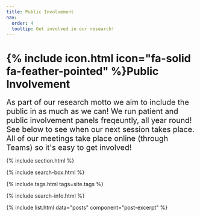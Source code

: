 ```yaml
---
title: Public Involvement
nav:
  order: 4
  tooltip: Get involved in our research!
---
```


# {% include icon.html icon="fa-solid fa-feather-pointed" %}Public Involvement
<span style="font-size: 20px;">
As part of our research motto we aim to include the public in as much as we can! We run patient and public involvement panels freqeuntly, all year round! See below to see when our next session takes place.
All of our meetings take place online (through Teams) so it's easy to get involved!
</span>

{% include section.html %}

{% include search-box.html %}

{% include tags.html tags=site.tags %}

{% include search-info.html %}

{% include list.html data="posts" component="post-excerpt" %}
